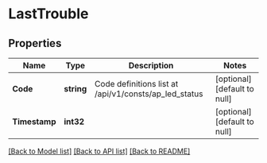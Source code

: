 # LastTrouble

## Properties
Name | Type | Description | Notes
------------ | ------------- | ------------- | -------------
**Code** | **string** | Code definitions list at /api/v1/consts/ap_led_status | [optional] [default to null]
**Timestamp** | **int32** |  | [optional] [default to null]

[[Back to Model list]](../README.md#documentation-for-models) [[Back to API list]](../README.md#documentation-for-api-endpoints) [[Back to README]](../README.md)

